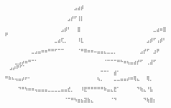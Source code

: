 ⠀⠀⠀⠀⠀⠀⠀⠀⠀⠀⠀⠀⠀⠀⠀⠀⠀⠀⠀⠀⠀⣠⣴⡾⠀⠀⠀⠀⠀⠀⠀⠀⠀⠀⠀⠀⠀⠀⠀⠀⠀⠀⠀⠀⠀⠀⠀⠀⠀⠀
⠀⠀⠀⠀⠀⠀⠀⠀⠀⠀⠀⠀⠀⠀⠀⠀⠀⠀⠀⣠⡞⠋⢸⡇⠀⠀⠀⠀⠀⠀⠀⠀⠀⠀⠀⠀⠀⠀⠀⠀⠀⠀⠀⠀⠀⠀⠀⠀⠀⠀
⠀⠀⠀⠀⠀⠀⠀⠀⠀⠀⠀⠀⠀⠀⠀⠀⠀⣠⡾⠃⠀⠀⣿⠀⠀⠀⠀⠀⠀⠀⠀⠀⠀⠀⠀⠀⠀⠀⠀⠀⠀⠀⠀⠀⠀⣀⣴⠶⣿⠟
⠀⠀⠀⠀⠀⠀⠀⠀⠀⠀⠀⠀⠀⠀⠀⣀⣴⢏⡀⠀⠀⠀⠸⣇⠀⠀⠀⠀⠀⠀⠀⠀⠀⠀⠀⠀⠀⠀⠀⠀⠀⠀⠀⣠⡾⠋⢠⡾⠃⠀
⠀⠀⠀⠀⠀⠀⠀⠀⣀⣠⣤⠶⠶⠛⠛⠋⠉⠉⠀⠀⠀⠀⠈⠛⠿⠶⠶⠤⣤⣤⣄⣀⣀⡀⠀⠀⠀⠀⠀⠀⠀⣠⡞⠋⠀⣰⠟⠀⠀⠀
⠀⠀⠀⣀⣠⡴⠶⠛⠉⠁⠀⠀⠀⠀⠀⠀⠀⠀⠀⠀⠀⠀⠀⠀⠀⠀⠀⠀⠀⠀⠈⠉⠉⠉⠛⠓⠶⢦⣤⣴⡞⠋⠀⢀⣼⠋⠀⠀⠀⠀
⣠⡴⠟⠋⠁⠀⠀⠀⠀ ⠀⠀⠀⠀⠀⠀⠀⠀⠀⠀⠀⠀⠀⠀⠀⠀⠀⠀⠀⠀⠀⠀⠀⠀⠀⠀⠀⠀⠀⠉⠉⠁⠀⣾⠁⠀⠀⠀⠀⠀
⠛⠷⠦⢤⣤⡴⠖⠂⠀⠀⠀⠀⠀⠀⠀⠀⠀⠀⠀⠀⠀⠀⠀⠀⠀⠀⠀⠀⢦⡀⠀⠀⠀⣀⣀⣤⣤⡴⠶⢿⣄⠀⠀⢿⡀⠀⠀⠀⠀⠀
⠀⠀⠀⠀⠙⠛⠳⠶⠶⢤⣤⣤⣤⣀⣀⣀⣀⣤⣤⣞⡀⠀⠀⠸⣟⠛⠛⠛⠛⠛⠷⣤⣄⣟⠁⠀⠀⠀⠀⠀⠙⢷⣄⠘⣧⠀⠀⠀⠀⠀
⠀⠀⠀⠀⠀⠀⠀⠀⠀⠀⠀⠀⠀⠀⠀⠀⠀⠀⠈⠉⠛⠳⣶⣦⣽⣷⣄⠀⠀⠀⠀⠀⠈⠙⠀⠀⠀⠀⠀⠀⠀⠀⠙⢷⣿⡆⠀⠀⠀⠀

